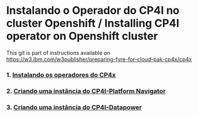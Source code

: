 # Instalando o Operador do CP4I no cluster Openshift / Installing CP4I operator on Openshift cluster

This git is part of  instructions available on https://w3.ibm.com/w3publisher/preparing-fyre-for-cloud-pak-cp4x/cp4x

### 1. [Instalando os operadores do CP4x](https://github.com/alexandrezanetti/cp4x/blob/main/README.md)<br>
### 2. [Criando uma instância do CP4I-Platform Navigator](platformNavigatorInstance/README.md)<br>
### 3. [Criando uma instância do CP4I-Datapower](https://w3.ibm.com/w3publisher/data-power)<br>
